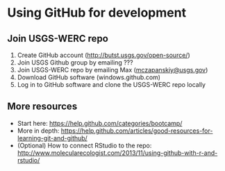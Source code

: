 # Using GitHub for development

## Join USGS-WERC repo
1. Create GitHub account (http://butst.usgs.gov/open-source/)
2. Join USGS Github group by emailing ???
3. Join USGS-WERC repo by emailing Max (mczapanskiy@usgs.gov)
4. Download GitHub software (windows.github.com)
5. Log in to GitHub software and clone the USGS-WERC repo locally

## More resources
* Start here: https://help.github.com/categories/bootcamp/
* More in depth: https://help.github.com/articles/good-resources-for-learning-git-and-github/
* (Optional) How to connect RStudio to the repo: http://www.molecularecologist.com/2013/11/using-github-with-r-and-rstudio/
